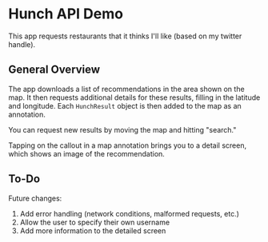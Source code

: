 # Hunch API Demo
This app requests restaurants that it thinks I'll like (based on my twitter handle).

## General Overview
The app downloads a list of recommendations in the area shown on the map. It then requests additional details for these results, filling in the latitude and longitude. Each ``HunchResult`` object is then added to the map as an annotation.

You can request new results by moving the map and hitting "search."

Tapping on the callout in a map annotation brings you to a detail screen, which shows an image of the recommendation.

## To-Do
Future changes:
1. Add error handling (network conditions, malformed requests, etc.)
2. Allow the user to specify their own username
3. Add more information to the detailed screen 
